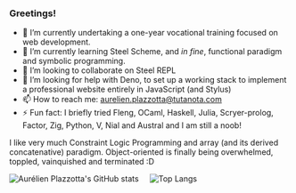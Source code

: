 <picture>
  <source media="(prefers-color-scheme: dark)" srcset="https://www.imgbly.com/ib/SCp1pIIho8"
    <img alt="No destiny will break me" src="https://www.imgbly.com/ib/SCp1pIIho8">
</picture>

### Greetings!


- 🔭 I’m currently undertaking a one-year vocational training focused on web development.
- 🌱 I’m currently learning Steel Scheme, and _in fine_, functional paradigm and symbolic programming.
- 👯 I’m looking to collaborate on Steel REPL
- 🤔 I’m looking for help with Deno, to set up a working stack to implement a professional website entirely in JavaScript (and Stylus)
- 📫 How to reach me: aurelien.plazzotta@tutanota.com
- ⚡ Fun fact: I briefly tried Fleng, OCaml, Haskell, Julia, Scryer-prolog, Factor, Zig, Python, V, Nial and Austral and I am still a noob! 

I like very much Constraint Logic Programming and array (and its derived concatenative) paradigm. Object-oriented is finally being overwhelmed, toppled, vainquished and terminated :D


![Aurélien Plazzotta's GitHub stats](https://github-readme-stats.vercel.app/api?username=kenaryn&show_icons=true&theme=radical)
&nbsp;&nbsp;&nbsp;&nbsp;![Top Langs](https://github-readme-stats.vercel.app/api/top-langs/?username=kenaryn&langs_count=10&layout=donut&theme=radical)
